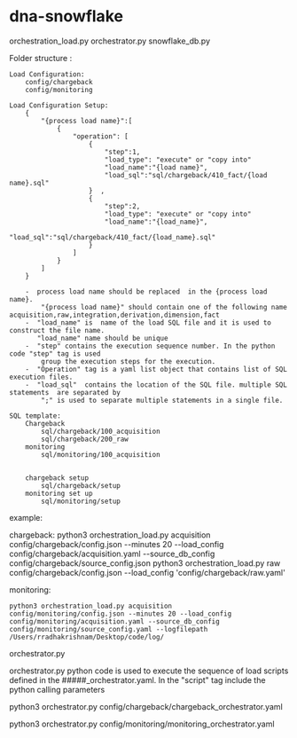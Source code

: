 # dna-snowflake

orchestration_load.py
orchestrator.py
snowflake_db.py

Folder structure :

    Load Configuration:
        config/chargeback
        config/monitoring 
    
    Load Configuration Setup:
        {
            "{process load name}":[
                {
                    "operation": [
                        { 
                            "step":1, 
                            "load_type": "execute" or "copy into"
                            "load_name":"{load name}",
                            "load_sql":"sql/chargeback/410_fact/{load name}.sql"   
                        }  ,
                        { 
                            "step":2, 
                            "load_type": "execute" or "copy into"
                            "load_name":"{load_name}",
                            "load_sql":"sql/chargeback/410_fact/{load_name}.sql"   
                        } 
                    ]
                }  
            ]
        }

        -  process load name should be replaced  in the {process load name}. 
            "{process load name}" should contain one of the following name acquisition,raw,integration,derivation,dimension,fact
        -  "load_name" is  name of the load SQL file and it is used to construct the file name.
           "load_name" name should be unique 
        -  "step" contains the execution sequence number. In the python code "step" tag is used 
            group the execution steps for the execution.
        -  "Operation" tag is a yaml list object that contains list of SQL execution files.
        -  "load_sql"  contains the location of the SQL file. multiple SQL statements  are separated by 
            ";" is used to separate multiple statements in a single file.

    SQL template:
        Chargeback
            sql/chargeback/100_acquisition
            sql/chargeback/200_raw
        monitoring 
            sql/monitoring/100_acquisition
        
        
        chargeback setup
            sql/chargeback/setup
        monitoring set up
            sql/monitoring/setup
    


 
example:

chargeback:
    python3 orchestration_load.py acquisition config/chargeback/config.json --minutes 20 --load_config config/chargeback/acquisition.yaml --source_db_config config/chargeback/source_config.json
    python3 orchestration_load.py raw config/chargeback/config.json --load_config 'config/chargeback/raw.yaml'
    

monitoring:
 
    python3 orchestration_load.py acquisition config/monitoring/config.json --minutes 20 --load_config config/monitoring/acquisition.yaml --source_db_config config/monitoring/source_config.yaml --logfilepath /Users/rradhakrishnam/Desktop/code/log/

    


orchestrator.py

orchestrator.py python code is used to execute the sequence of load scripts defined in the #####_orchestrator.yaml. In the "script" tag include the python calling parameters

python3 orchestrator.py config/chargeback/chargeback_orchestrator.yaml

python3 orchestrator.py config/monitoring/monitoring_orchestrator.yaml